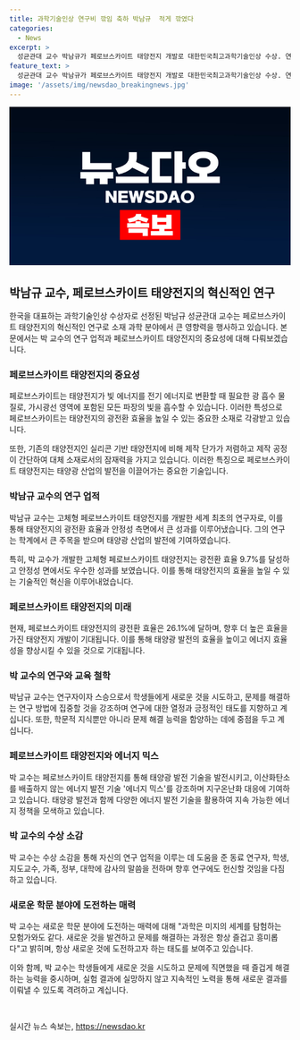 ```yaml
---
title: 과학기술인상 연구비 깎임 축하 박남규  적게 깎였다
categories:
  - News
excerpt: >
  성균관대 교수 박남규가 페로브스카이트 태양전지 개발로 대한민국최고과학기술인상 수상. 연구실 예산 삭감에도 기초 연구의 중요성 강조. 결실을 맺는 고체형 페로브스카이트 태양전지 연구로 주목받으며, 노벨상 후보에 올랐던 박 교수는 정년 없는 연구자 제도 필요성을 언급. 지속가능한 미래를 위한 에너지 기술 발전에 주력 중. 
feature_text: >
  성균관대 교수 박남규가 페로브스카이트 태양전지 개발로 대한민국최고과학기술인상 수상. 연구실 예산 삭감에도 기초 연구의 중요성 강조. 결실을 맺는 고체형 페로브스카이트 태양전지 연구로 주목받으며, 노벨상 후보에 올랐던 박 교수는 정년 없는 연구자 제도 필요성을 언급. 지속가능한 미래를 위한 에너지 기술 발전에 주력 중. 
image: '/assets/img/newsdao_breakingnews.jpg'
---
```


<p><img src="/assets/img/newsdao_breakingnews.jpg" alt="ontimetimes 속보" /></p>

<h2 data-ke-size="size26">박남규 교수, 페로브스카이트 태양전지의 혁신적인 연구</h2>

<p data-ke-size="size16">한국을 대표하는 과학기술인상 수상자로 선정된 박남규 성균관대 교수는 페로브스카이트 태양전지의 혁신적인 연구로 소재 과학 분야에서 큰 영향력을 행사하고 있습니다. 본문에서는 박 교수의 연구 업적과 페로브스카이트 태양전지의 중요성에 대해 다뤄보겠습니다.</p>

<h3 data-ke-size="size23">페로브스카이트 태양전지의 중요성</h3>

<p data-ke-size="size16">페로브스카이트는 태양전지가 빛 에너지를 전기 에너지로 변환할 때 필요한 광 흡수 물질로, 가시광선 영역에 포함된 모든 파장의 빛을 흡수할 수 있습니다. 이러한 특성으로 페로브스카이트는 태양전지의 광전환 효율을 높일 수 있는 중요한 소재로 각광받고 있습니다.</p>

<p data-ke-size="size16">또한, 기존의 태양전지인 실리콘 기반 태양전지에 비해 제작 단가가 저렴하고 제작 공정이 간단하여 대체 소재로서의 잠재력을 가지고 있습니다. 이러한 특징으로 페로브스카이트 태양전지는 태양광 산업의 발전을 이끌어가는 중요한 기술입니다.</p>

<h3 data-ke-size="size23">박남규 교수의 연구 업적</h3>

<p data-ke-size="size16">박남규 교수는 고체형 페로브스카이트 태양전지를 개발한 세계 최초의 연구자로, 이를 통해 태양전지의 광전환 효율과 안정성 측면에서 큰 성과를 이루어냈습니다. 그의 연구는 학계에서 큰 주목을 받으며 태양광 산업의 발전에 기여하였습니다.</p>

<p data-ke-size="size16">특히, 박 교수가 개발한 고체형 페로브스카이트 태양전지는 광전환 효율 9.7%를 달성하고 안정성 면에서도 우수한 성과를 보였습니다. 이를 통해 태양전지의 효율을 높일 수 있는 기술적인 혁신을 이루어내었습니다.</p>

<h3 data-ke-size="size23">페로브스카이트 태양전지의 미래</h3>

<p data-ke-size="size16">현재, 페로브스카이트 태양전지의 광전환 효율은 26.1%에 달하며, 향후 더 높은 효율을 가진 태양전지 개발이 기대됩니다. 이를 통해 태양광 발전의 효율을 높이고 에너지 효율성을 향상시킬 수 있을 것으로 기대됩니다.</p>

<h3 data-ke-size="size23">박 교수의 연구와 교육 철학</h3>

<p data-ke-size="size16">박남규 교수는 연구자이자 스승으로서 학생들에게 새로운 것을 시도하고, 문제를 해결하는 연구 방법에 집중할 것을 강조하며 연구에 대한 열정과 긍정적인 태도를 지향하고 계십니다. 또한, 학문적 지식뿐만 아니라 문제 해결 능력을 함양하는 데에 중점을 두고 계십니다.</p>

<h3 data-ke-size="size23">페로브스카이트 태양전지와 에너지 믹스</h3>

<p data-ke-size="size16">박 교수는 페로브스카이트 태양전지를 통해 태양광 발전 기술을 발전시키고, 이산화탄소를 배출하지 않는 에너지 발전 기술 '에너지 믹스'를 강조하며 지구온난화 대응에 기여하고 있습니다. 태양광 발전과 함께 다양한 에너지 발전 기술을 활용하여 지속 가능한 에너지 정책을 모색하고 있습니다.</p>

<h3 data-ke-size="size23">박 교수의 수상 소감</h3>

<p data-ke-size="size16">박 교수는 수상 소감을 통해 자신의 연구 업적을 이루는 데 도움을 준 동료 연구자, 학생, 지도교수, 가족, 정부, 대학에 감사의 말씀을 전하며 향후 연구에도 헌신할 것임을 다짐하고 있습니다.</p>

<h3 data-ke-size="size23">새로운 학문 분야에 도전하는 매력</h3>

<p data-ke-size="size16">박 교수는 새로운 학문 분야에 도전하는 매력에 대해 "과학은 미지의 세계를 탐험하는 모험가와도 같다. 새로운 것을 발견하고 문제를 해결하는 과정은 항상 즐겁고 흥미롭다"고 밝히며, 항상 새로운 것에 도전하고자 하는 태도를 보여주고 있습니다.</p>

<p data-ke-size="size16">이와 함께, 박 교수는 학생들에게 새로운 것을 시도하고 문제에 직면했을 때 즐겁게 해결하는 능력을 중시하며, 실험 결과에 실망하지 않고 지속적인 노력을 통해 새로운 결과를 이뤄낼 수 있도록 격려하고 계십니다.</p>

<p data-ke-size="size16">&nbsp;</p>
실시간 뉴스 속보는, <a href="https://newsdao.kr" rel="dofollow">https://newsdao.kr</a>


